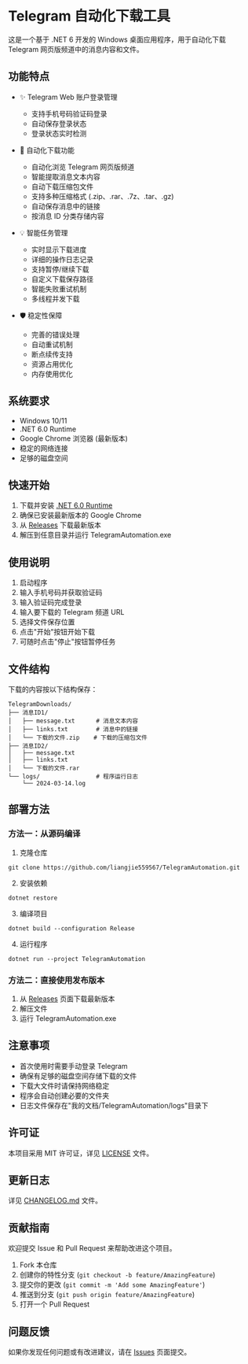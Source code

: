 # Telegram 自动化下载工具

这是一个基于 .NET 6 开发的 Windows 桌面应用程序，用于自动化下载 Telegram 网页版频道中的消息内容和文件。

## 功能特点

- ✨ Telegram Web 账户登录管理
  - 支持手机号码验证码登录
  - 自动保存登录状态
  - 登录状态实时检测

- 🚀 自动化下载功能
  - 自动化浏览 Telegram 网页版频道
  - 智能提取消息文本内容
  - 自动下载压缩包文件
  - 支持多种压缩格式 (.zip、.rar、.7z、.tar、.gz)
  - 自动保存消息中的链接
  - 按消息 ID 分类存储内容

- 💡 智能任务管理
  - 实时显示下载进度
  - 详细的操作日志记录
  - 支持暂停/继续下载
  - 自定义下载保存路径
  - 智能失败重试机制
  - 多线程并发下载

- 🛡️ 稳定性保障
  - 完善的错误处理
  - 自动重试机制
  - 断点续传支持
  - 资源占用优化
  - 内存使用优化

## 系统要求

- Windows 10/11
- .NET 6.0 Runtime
- Google Chrome 浏览器 (最新版本)
- 稳定的网络连接
- 足够的磁盘空间

## 快速开始

1. 下载并安装 [.NET 6.0 Runtime](https://dotnet.microsoft.com/download/dotnet/6.0)
2. 确保已安装最新版本的 Google Chrome
3. 从 [Releases](https://github.com/yourusername/TelegramAutomation/releases) 下载最新版本
4. 解压到任意目录并运行 TelegramAutomation.exe

## 使用说明

1. 启动程序
2. 输入手机号码并获取验证码
3. 输入验证码完成登录
4. 输入要下载的 Telegram 频道 URL
5. 选择文件保存位置
6. 点击"开始"按钮开始下载
7. 可随时点击"停止"按钮暂停任务

## 文件结构

下载的内容按以下结构保存：

```
TelegramDownloads/
├── 消息ID1/
│   ├── message.txt      # 消息文本内容
│   ├── links.txt        # 消息中的链接
│   └── 下载的文件.zip    # 下载的压缩包文件
├── 消息ID2/
│   ├── message.txt
│   ├── links.txt
│   └── 下载的文件.rar
└── logs/                # 程序运行日志
    └── 2024-03-14.log
```

## 部署方法

### 方法一：从源码编译

1. 克隆仓库
```
git clone https://github.com/liangjie559567/TelegramAutomation.git
```

2. 安装依赖
```
dotnet restore
```

3. 编译项目
```
dotnet build --configuration Release
```

4. 运行程序
```
dotnet run --project TelegramAutomation
```

### 方法二：直接使用发布版本

1. 从 [Releases](https://github.com/liangjie559567/TelegramAutomation/releases) 页面下载最新版本
2. 解压文件
3. 运行 TelegramAutomation.exe

## 注意事项

- 首次使用时需要手动登录 Telegram
- 确保有足够的磁盘空间存储下载的文件
- 下载大文件时请保持网络稳定
- 程序会自动创建必要的文件夹
- 日志文件保存在"我的文档/TelegramAutomation/logs"目录下

## 许可证

本项目采用 MIT 许可证，详见 [LICENSE](LICENSE) 文件。

## 更新日志

详见 [CHANGELOG.md](CHANGELOG.md) 文件。

## 贡献指南

欢迎提交 Issue 和 Pull Request 来帮助改进这个项目。

1. Fork 本仓库
2. 创建你的特性分支 (`git checkout -b feature/AmazingFeature`)
3. 提交你的更改 (`git commit -m 'Add some AmazingFeature'`)
4. 推送到分支 (`git push origin feature/AmazingFeature`)
5. 打开一个 Pull Request

## 问题反馈

如果你发现任何问题或有改进建议，请在 [Issues](https://github.com/liangjie559567/TelegramAutomation/issues) 页面提交。